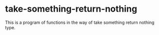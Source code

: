 # take-something-return-nothing
This is a program of functions in the way of take something return nothing type.
